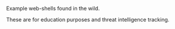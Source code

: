 Example web-shells found in the wild.

These are for education purposes and threat intelligence tracking.
